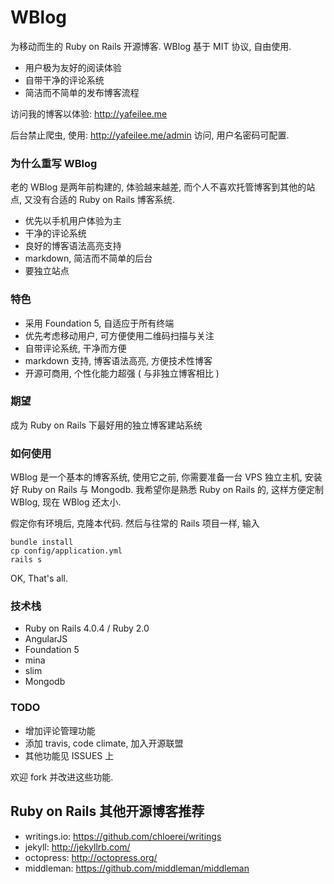 WBlog
=======

为移动而生的 Ruby on Rails 开源博客. WBlog 基于 MIT 协议, 自由使用.

* 用户极为友好的阅读体验
* 自带干净的评论系统
* 简洁而不简单的发布博客流程

访问我的博客以体验: <http://yafeilee.me>

后台禁止爬虫, 使用: <http://yafeilee.me/admin> 访问, 用户名密码可配置.


### 为什么重写 WBlog

老的 WBlog 是两年前构建的, 体验越来越差, 而个人不喜欢托管博客到其他的站点, 又没有合适的 Ruby on Rails 博客系统.

* 优先以手机用户体验为主
* 干净的评论系统
* 良好的博客语法高亮支持
* markdown, 简洁而不简单的后台
* 要独立站点

### 特色

* 采用 Foundation 5, 自适应于所有终端
* 优先考虑移动用户, 可方便使用二维码扫描与关注
* 自带评论系统, 干净而方便
* markdown 支持, 博客语法高亮, 方便技术性博客
* 开源可商用, 个性化能力超强 ( 与非独立博客相比 )

### 期望

成为 Ruby on Rails 下最好用的独立博客建站系统

### 如何使用

WBlog 是一个基本的博客系统, 使用它之前, 你需要准备一台 VPS 独立主机, 安装好 Ruby on Rails 与 Mongodb. 我希望你是熟悉 Ruby on Rails 的, 这样方便定制 WBlog, 现在 WBlog 还太小.

假定你有环境后, 克隆本代码. 然后与往常的 Rails 项目一样, 输入

```shell
bundle install
cp config/application.yml
rails s
```

OK, That's all.

### 技术栈

* Ruby on Rails 4.0.4 / Ruby 2.0
* AngularJS
* Foundation 5
* mina
* slim
* Mongodb

### TODO

* 增加评论管理功能
* 添加 travis, code climate, 加入开源联盟
* 其他功能见 ISSUES 上

欢迎 fork 并改进这些功能.


## Ruby on Rails 其他开源博客推荐

* writings.io: <https://github.com/chloerei/writings>
* jekyll: <http://jekyllrb.com/>
* octopress: <http://octopress.org/>
* middleman: <https://github.com/middleman/middleman>
